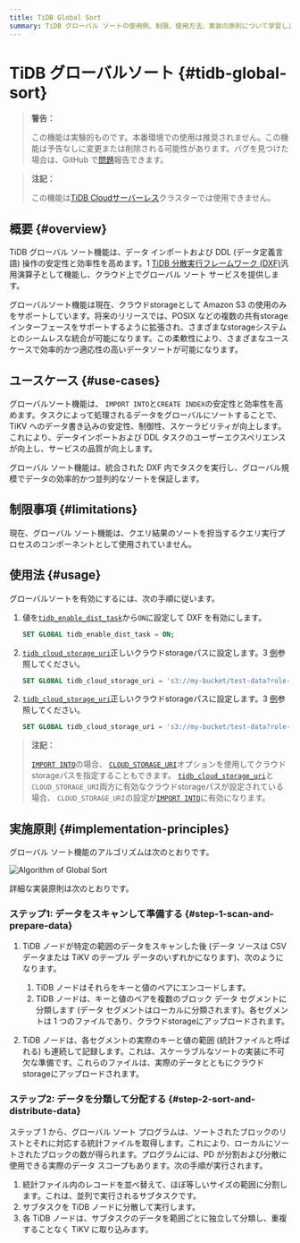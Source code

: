 ```yaml
---
title: TiDB Global Sort
summary: TiDB グローバル ソートの使用例、制限、使用方法、実装の原則について学習します。
---
```


<!-- markdownlint-disable MD029 -->

<!-- markdownlint-disable MD046 -->

# TiDB グローバルソート {#tidb-global-sort}

> **警告：**
>
> この機能は実験的ものです。本番環境での使用は推奨されません。この機能は予告なしに変更または削除される可能性があります。バグを見つけた場合は、GitHub で[問題](https://github.com/pingcap/tidb/issues)報告できます。

> **注記：**
>
> この機能は[TiDB Cloudサーバーレス](https://docs.pingcap.com/tidbcloud/select-cluster-tier#tidb-cloud-serverless)クラスターでは使用できません。

## 概要 {#overview}

TiDB グローバル ソート機能は、データ インポートおよび DDL (データ定義言語) 操作の安定性と効率性を高めます。1 [TiDB 分散実行フレームワーク (DXF)](/tidb-distributed-execution-framework.md)汎用演算子として機能し、クラウド上でグローバル ソート サービスを提供します。

グローバルソート機能は現在、クラウドstorageとして Amazon S3 の使用のみをサポートしています。将来のリリースでは、POSIX などの複数の共有storageインターフェースをサポートするように拡張され、さまざまなstorageシステムとのシームレスな統合が可能になります。この柔軟性により、さまざまなユースケースで効率的かつ適応性の高いデータソートが可能になります。

## ユースケース {#use-cases}

グローバルソート機能は、 `IMPORT INTO`と`CREATE INDEX`の安定性と効率性を高めます。タスクによって処理されるデータをグローバルにソートすることで、TiKV へのデータ書き込みの安定性、制御性、スケーラビリティが向上します。これにより、データインポートおよび DDL タスクのユーザーエクスペリエンスが向上し、サービスの品質が向上します。

グローバル ソート機能は、統合された DXF 内でタスクを実行し、グローバル規模でデータの効率的かつ並列的なソートを保証します。

## 制限事項 {#limitations}

現在、グローバル ソート機能は、クエリ結果のソートを担当するクエリ実行プロセスのコンポーネントとして使用されていません。

## 使用法 {#usage}

グローバルソートを有効にするには、次の手順に従います。

1.  値を[`tidb_enable_dist_task`](/system-variables.md#tidb_enable_dist_task-new-in-v710)から`ON`に設定して DXF を有効にします。

    ```sql
    SET GLOBAL tidb_enable_dist_task = ON;
    ```

<CustomContent platform="tidb">

2.  [`tidb_cloud_storage_uri`](/system-variables.md#tidb_cloud_storage_uri-new-in-v740)正しいクラウドstorageパスに設定します。3 [例](/br/backup-and-restore-storages.md)参照してください。

    ```sql
    SET GLOBAL tidb_cloud_storage_uri = 's3://my-bucket/test-data?role-arn=arn:aws:iam::888888888888:role/my-role'
    ```

</CustomContent>
<CustomContent platform="tidb-cloud">

2.  [`tidb_cloud_storage_uri`](/system-variables.md#tidb_cloud_storage_uri-new-in-v740)正しいクラウドstorageパスに設定します。3 [例](https://docs.pingcap.com/tidb/stable/backup-and-restore-storages)参照してください。

    ```sql
    SET GLOBAL tidb_cloud_storage_uri = 's3://my-bucket/test-data?role-arn=arn:aws:iam::888888888888:role/my-role'
    ```

</CustomContent>

> **注記：**
>
> [`IMPORT INTO`](/sql-statements/sql-statement-import-into.md)の場合、 [`CLOUD_STORAGE_URI`](/sql-statements/sql-statement-import-into.md#withoptions)オプションを使用してクラウドstorageパスを指定することもできます。 [`tidb_cloud_storage_uri`](/system-variables.md#tidb_cloud_storage_uri-new-in-v740)と`CLOUD_STORAGE_URI`両方に有効なクラウドstorageパスが設定されている場合、 `CLOUD_STORAGE_URI`の設定が[`IMPORT INTO`](/sql-statements/sql-statement-import-into.md)に有効になります。

## 実施原則 {#implementation-principles}

グローバル ソート機能のアルゴリズムは次のとおりです。

![Algorithm of Global Sort](/media/dist-task/global-sort.jpeg)

詳細な実装原則は次のとおりです。

### ステップ1: データをスキャンして準備する {#step-1-scan-and-prepare-data}

1.  TiDB ノードが特定の範囲のデータをスキャンした後 (データ ソースは CSV データまたは TiKV のテーブル データのいずれかになります)、次のようになります。

    1.  TiDB ノードはそれらをキーと値のペアにエンコードします。
    2.  TiDB ノードは、キーと値のペアを複数のブロック データ セグメントに分類します (データ セグメントはローカルに分類されます)。各セグメントは 1 つのファイルであり、クラウドstorageにアップロードされます。

2.  TiDB ノードは、各セグメントの実際のキーと値の範囲 (統計ファイルと呼ばれる) も連続して記録します。これは、スケーラブルなソートの実装に不可欠な準備です。これらのファイルは、実際のデータとともにクラウドstorageにアップロードされます。

### ステップ2: データを分類して分配する {#step-2-sort-and-distribute-data}

ステップ 1 から、グローバル ソート プログラムは、ソートされたブロックのリストとそれに対応する統計ファイルを取得します。これにより、ローカルにソートされたブロックの数が得られます。プログラムには、PD が分割および分散に使用できる実際のデータ スコープもあります。次の手順が実行されます。

1.  統計ファイル内のレコードを並べ替えて、ほぼ等しいサイズの範囲に分割します。これは、並列で実行されるサブタスクです。
2.  サブタスクを TiDB ノードに分散して実行します。
3.  各 TiDB ノードは、サブタスクのデータを範囲ごとに独立して分類し、重複することなく TiKV に取り込みます。

